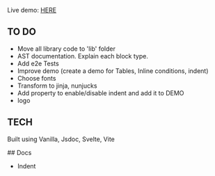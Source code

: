 Live demo: [HERE](https://juancamejoalarcon.github.io/templator/dist/index.html)

## TO DO

- Move all library code to 'lib' folder
- AST documentation. Explain each block type.
- Add e2e Tests
- Improve demo (create a demo for Tables, Inline conditions, indent)
- Choose fonts
- Transform to jinja, nunjucks
- Add property to enable/disable indent and add it to DEMO
- logo


## TECH

Built using Vanilla, Jsdoc, Svelte, Vite

## Docs

- Indent